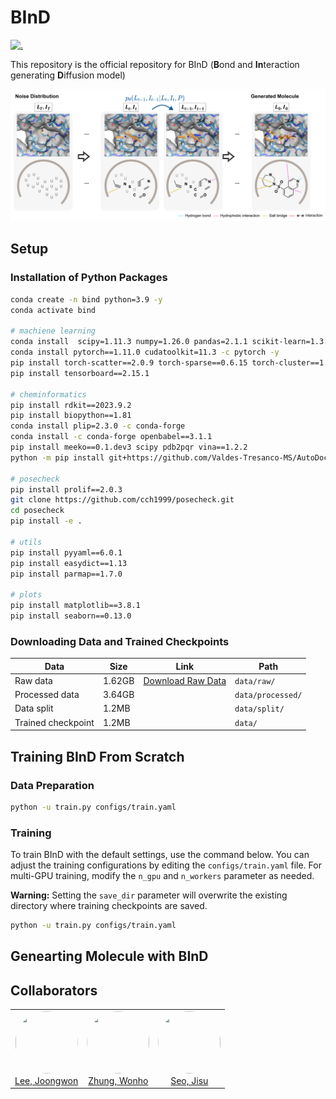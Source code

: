 # BInD 

[![.](https://img.shields.io/badge/License-MIT-yellow.svg)](LICENSE)

This repository is the official repository for BInD (**B**ond and **In**teraction generating **D**iffusion model)

<p align="center">
  <img src="assets/overview.png" width="700" height="auto" /> 
</p>


## Setup


### Installation of Python Packages
```bash
conda create -n bind python=3.9 -y
conda activate bind

# machiene learning
conda install  scipy=1.11.3 numpy=1.26.0 pandas=2.1.1 scikit-learn=1.3.0 -y
conda install pytorch==1.11.0 cudatoolkit=11.3 -c pytorch -y
pip install torch-scatter==2.0.9 torch-sparse==0.6.15 torch-cluster==1.6.0 torch-geometric==2.1.0.post1 -f https://data.pyg.org/whl/torch-1.11.0+cu113.html
pip install tensorboard==2.15.1

# cheminformatics
pip install rdkit==2023.9.2 
pip install biopython==1.81
conda install plip=2.3.0 -c conda-forge
conda install -c conda-forge openbabel==3.1.1
pip install meeko==0.1.dev3 scipy pdb2pqr vina==1.2.2 
python -m pip install git+https://github.com/Valdes-Tresanco-MS/AutoDockTools_py3

# posecheck
pip install prolif==2.0.3
git clone https://github.com/cch1999/posecheck.git
cd posecheck
pip install -e .

# utils
pip install pyyaml==6.0.1
pip install easydict==1.13
pip install parmap==1.7.0

# plots
pip install matplotlib==3.8.1
pip install seaborn==0.13.0
```

### Downloading Data and Trained Checkpoints
| Data | Size | Link | Path |
| - | - | - | - |
| Raw data | 1.62GB | [Download Raw Data](https://drive.google.com/uc?export=download&id=1v1wOCpkXbemU9FE3utEXrAsVjm6pvnXN) | `data/raw/` |
| Processed data | 3.64GB | | `data/processed/` |
| Data split | 1.2MB | | `data/split/` |
| Trained checkpoint | 1.2MB | | `data/` |


## Training BInD From Scratch


### Data Preparation



```bash
python -u train.py configs/train.yaml
```


### Training

To train BInD with the default settings, use the command below. You can adjust the training configurations by editing the `configs/train.yaml` file. 
For multi-GPU training, modify the `n_gpu` and `n_workers` parameter as needed.

**Warning:** Setting the `save_dir` parameter will overwrite the existing directory where training checkpoints are saved.

```bash
python -u train.py configs/train.yaml
```


## Genearting Molecule with BInD


## Collaborators

<table>
  <tr>
    <td align="center">
      <a href="https://github.com/oneoftwo">
        <img src="https://github.com/oneoftwo.png?size=600" width="100" height="100" style="clip-path:circle(50% at center);">
        <br />
        Lee, Joongwon
      </a>
    </td>
    <td align="center">
      <a href="https://github.com/WonhoZhung">
        <img src="https://github.com/WonhoZhung.png?size=600" width="100" height="100" style="clip-path:circle(50% at center);">
        <br />
        Zhung, Wonho
      </a>
    </td>
    <td align="center">
      <a href="https://github.com/SeoJisu0305">
        <img src="https://github.com/SeoJisu0305.png?size=600" width="100" height="100" style="clip-path:circle(50% at center);">
        <br />
        Seo, Jisu
      </a>
    </td>
  </tr>
</table>
